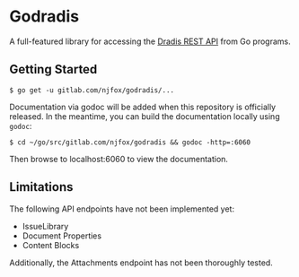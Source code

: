 # Godradis
A full-featured library for accessing the [Dradis REST API](https://dradisframework.com/support/guides/rest_api/) from Go programs.

## Getting Started
```
$ go get -u gitlab.com/njfox/godradis/...
```

Documentation via godoc will be added when this repository is officially released. In the meantime, you can build the
documentation locally using `godoc`:

```
$ cd ~/go/src/gitlab.com/njfox/godradis && godoc -http=:6060
```

Then browse to localhost:6060 to view the documentation.

## Limitations
The following API endpoints have not been implemented yet:

* IssueLibrary
* Document Properties
* Content Blocks

Additionally, the Attachments endpoint has not been thoroughly tested.